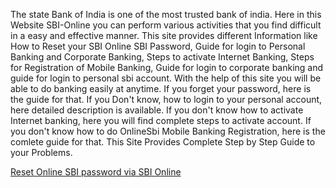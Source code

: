 The state Bank of India is one of the most trusted bank of india. Here in this Website SBI-Online you can perform various activities
that you find difficult in a easy and effective manner. This site provides different Information like How to Reset your SBI Online
SBI Password, Guide for login to Personal Banking and Corporate Banking, Steps to activate Internet Banking, 
Steps for Registration of Mobile Banking, Guide for login to corporate banking and guide for login to personal sbi account. With the
help of this site you will be able to do banking easily at anytime. If you forget your password, here is the guide for that. 
If you Don't know, how to login to your personal account, here detailed description is available. If you don't know how to activate 
Internet banking, here you will find complete steps to activate account. If you don't know how to do OnlineSbi Mobile 
Banking Registration, here is the comlete guide for that. This Site Provides Complete Step by Step Guide to your Problems.

<a href="https://sbionline.help/reset-onlinesbi-password-via-sbi-online/">Reset Online SBI password via SBI Online</a>
